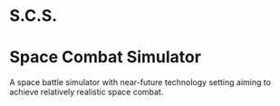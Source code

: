 # S.C.S.
# Space Combat Simulator
A space battle simulator with near-future technology setting aiming to achieve relatively realistic space combat.
